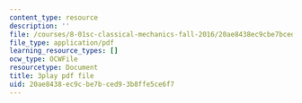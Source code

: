 ```yaml
---
content_type: resource
description: ''
file: /courses/8-01sc-classical-mechanics-fall-2016/20ae8438ec9cbe7bced93b8ffe5ce6f7_dlJtUvRaGdE.pdf
file_type: application/pdf
learning_resource_types: []
ocw_type: OCWFile
resourcetype: Document
title: 3play pdf file
uid: 20ae8438-ec9c-be7b-ced9-3b8ffe5ce6f7
---
```

